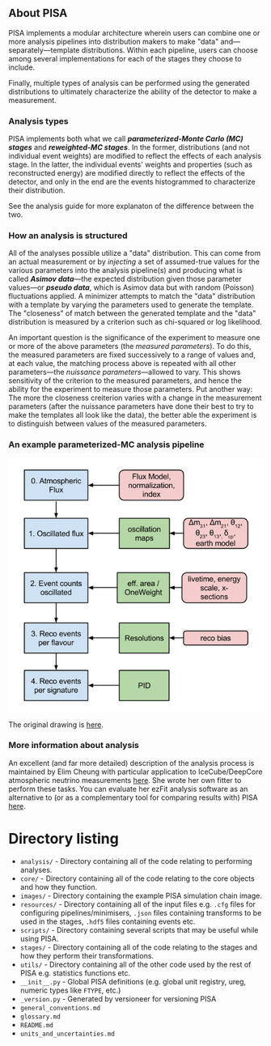 ## About PISA

PISA implements a modular architecture wherein users can combine one or more analysis pipelines into distribution makers to make "data" and—separately—template distributions.
Within each pipeline, users can choose among several implementations for each of the stages they choose to include.

Finally, multiple types of analysis can be performed using the generated distributions to ultimately characterize the ability of the detector to make a measurement.

### Analysis types

PISA implements both what we call ***parameterized-Monte Carlo (MC) stages*** and ***reweighted-MC stages***.
In the former, distributions (and not individual event weights) are modified to reflect the effects of each analysis stage.
In the latter, the individual events' weights and properties (such as reconstructed energy) are modified directly to reflect the effects of the detector, and only in the end are the events histogrammed to characterize their distribution.

See the analysis guide for more explanaton of the difference between the two.

### How an analysis is structured

All of the analyses possible utilize a "data" distribution.
This can come from an actual measurement or by *injecting* a set of assumed-true values for the various parameters into the analysis pipeline(s) and producing what is called ***Asimov data***—the expected distribution given those parameter values—or ***pseudo data***, which is Asimov data but with random (Poisson) fluctuations applied.
A minimizer attempts to match the "data" distribution with a template by varying the parameters used to generate the template.
The "closeness" of match between the generated template and the "data" distribution is measured by a criterion such as chi-squared or log likelihood.

An important question is the significance of the experiment to measure one or more of the above parameters (the *measured parameters*).
To do this, the measured parameters are fixed successively to a range of values and, at each value, the matching process above is repeated with all other parameters—the *nuissance parameters*—allowed to vary.
This shows sensitivity of the criterion to the measured parameters, and hence the ability for the experiment to measure those parameters.
Put another way: The more the closeness creiterion varies with a change in the measurement parameters (after the nuissance parameters have done their best to try to make the templates all look like the data), the better able the experiment is to distinguish between values of the measured parameters.

### An example parameterized-MC analysis pipeline

![Parameterized-MC analysis pipeline](images/PINGUSimulationChain.png)

The original drawing is [here](https://docs.google.com/drawings/edit?id=1RxQj8rPndwFygxw3BUf4bx5B35GAMk0Gsos_BiJIN34).

### More information about analysis

An excellent (and far more detailed) description of the analysis process is maintained by Elim Cheung with particular application to IceCube/DeepCore atmospheric neutrino measurements [here](http://umdgrb.umd.edu/~elims/Fitter/Basics).
She wrote her own fitter to perform these tasks. You can evaluate her ezFit analysis software as an alternative to (or as a complementary tool for comparing results with) PISA [here](http://code.icecube.wisc.edu/projects/icecube/browser/IceCube/sandbox/elims/ezfit).

# Directory listing

* `analysis/` - Directory containing all of the code relating to performing analyses.
* `core/` - Directory containing all of the code relating to the core objects and how they function.
* `images/` - Directory containing the example PISA simulation chain image.
* `resources/` - Directory containing all of the input files e.g. `.cfg` files for configuring pipelines/minimisers, `.json` files containing transforms to be used in the stages, `.hdf5` files containing events etc.
* `scripts/` - Directory containing several scripts that may be useful while using PISA.
* `stages/` - Directory containing all of the code relating to the stages and how they perform their transformations.
* `utils/` - Directory containing all of the other code used by the rest of PISA e.g. statistics functions etc.
* `__init__.py` - Global PISA definitions (e.g. global unit registry, ureg, numeric types like ``FTYPE``, etc.)
* `_version.py` - Generated by versioneer for versioning PISA
* `general_conventions.md`
* `glossary.md`
* `README.md`
* `units_and_uncertainties.md`